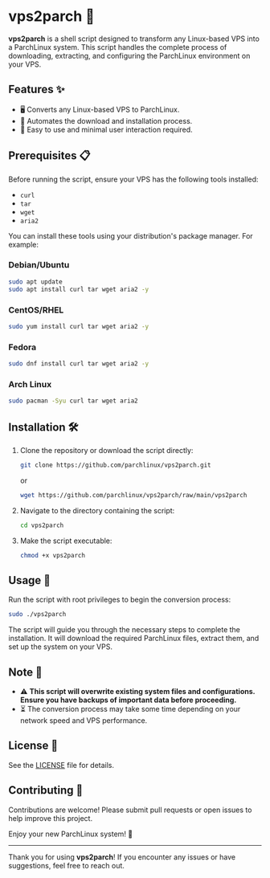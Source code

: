 # vps2parch 🚀

**vps2parch** is a shell script designed to transform any Linux-based VPS into a ParchLinux system. This script handles the complete process of downloading, extracting, and configuring the ParchLinux environment on your VPS.

## Features ✨

- 🖥️ Converts any Linux-based VPS to ParchLinux.
- 🔄 Automates the download and installation process.
- 🤖 Easy to use and minimal user interaction required.

## Prerequisites 📋

Before running the script, ensure your VPS has the following tools installed:

- `curl`
- `tar`
- `wget`
- `aria2`

You can install these tools using your distribution's package manager. For example:

### Debian/Ubuntu
```sh
sudo apt update
sudo apt install curl tar wget aria2 -y
```

### CentOS/RHEL
```sh
sudo yum install curl tar wget aria2 -y
```

### Fedora
```sh
sudo dnf install curl tar wget aria2 -y
```

### Arch Linux
```sh
sudo pacman -Syu curl tar wget aria2
```

## Installation 🛠️

1. Clone the repository or download the script directly:

    ```sh
    git clone https://github.com/parchlinux/vps2parch.git
    ```

    or

    ```sh
    wget https://github.com/parchlinux/vps2parch/raw/main/vps2parch
    ```

2. Navigate to the directory containing the script:

    ```sh
    cd vps2parch
    ```

3. Make the script executable:

    ```sh
    chmod +x vps2parch
    ```

## Usage 🚀

Run the script with root privileges to begin the conversion process:

```sh
sudo ./vps2parch
```

The script will guide you through the necessary steps to complete the installation. It will download the required ParchLinux files, extract them, and set up the system on your VPS.

## Note 📝

- ⚠️ **This script will overwrite existing system files and configurations. Ensure you have backups of important data before proceeding.**
- ⏳ The conversion process may take some time depending on your network speed and VPS performance.

## License 📄

See the [LICENSE](LICENSE) file for details.

## Contributing 🌟

Contributions are welcome! Please submit pull requests or open issues to help improve this project.

Enjoy your new ParchLinux system! 🎉

---

Thank you for using **vps2parch**! If you encounter any issues or have suggestions, feel free to reach out.

